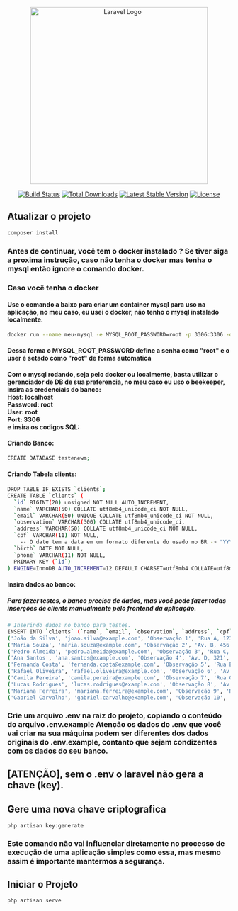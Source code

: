 <p align="center"><a href="https://laravel.com" target="_blank"><img src="https://raw.githubusercontent.com/laravel/art/master/logo-lockup/5%20SVG/2%20CMYK/1%20Full%20Color/laravel-logolockup-cmyk-red.svg" width="400" alt="Laravel Logo"></a></p>

<p align="center">
<a href="https://github.com/laravel/framework/actions"><img src="https://github.com/laravel/framework/workflows/tests/badge.svg" alt="Build Status"></a>
<a href="https://packagist.org/packages/laravel/framework"><img src="https://img.shields.io/packagist/dt/laravel/framework" alt="Total Downloads"></a>
<a href="https://packagist.org/packages/laravel/framework"><img src="https://img.shields.io/packagist/v/laravel/framework" alt="Latest Stable Version"></a>
<a href="https://packagist.org/packages/laravel/framework"><img src="https://img.shields.io/packagist/l/laravel/framework" alt="License"></a>
</p>

## Atualizar o projeto
```bash
composer install
```
### Antes de continuar, você tem o docker instalado ? Se tiver siga a proxima instrução, caso não tenha o docker mas tenha o mysql então ignore o comando docker.
### Caso você tenha o docker
#### Use o comando a baixo para criar um container mysql para uso na aplicação, no meu caso, eu usei o docker, não tenho o mysql instalado localmente.
```bash
docker run --name meu-mysql -e MYSQL_ROOT_PASSWORD=root -p 3306:3306 -d mysql
```
#### Dessa forma o MYSQL_ROOT_PASSWORD define a senha como "root" e o user é setado como "root" de forma automatica
#### Com o mysql rodando, seja pelo docker ou localmente, basta utilizar o gerenciador de DB de sua preferencia, no meu caso eu uso o beekeeper, insira as credenciais do banco:<br/> Host: localhost<br/> Password: root <br/> User: root <br/> Port: 3306 <br/> e insira os codigos SQL:
#### Criando Banco:
```bash
CREATE DATABASE testenewm;
```

#### Criando Tabela clients:
```bash
DROP TABLE IF EXISTS `clients`;
CREATE TABLE `clients` (
  `id` BIGINT(20) unsigned NOT NULL AUTO_INCREMENT,
  `name` VARCHAR(50) COLLATE utf8mb4_unicode_ci NOT NULL,
  `email` VARCHAR(50) UNIQUE COLLATE utf8mb4_unicode_ci NOT NULL,
  `observation` VARCHAR(300) COLLATE utf8mb4_unicode_ci,
  `address` VARCHAR(50) COLLATE utf8mb4_unicode_ci NOT NULL,
  `cpf` VARCHAR(11) NOT NULL,
    -- O date tem a data em um formato diferente do usado no BR -> "YYYY-MM-DD"
  `birth` DATE NOT NULL,
  `phone` VARCHAR(11) NOT NULL,
  PRIMARY KEY (`id`)
) ENGINE=InnoDB AUTO_INCREMENT=12 DEFAULT CHARSET=utf8mb4 COLLATE=utf8mb4_unicode_ci;
```

#### Insira dados ao banco:
##### Para fazer testes, o banco precisa de dados, mas você pode fazer todas inserções de clients manualmente pelo frontend da aplicação.
```bash
# Inserindo dados no banco para testes.
INSERT INTO `clients` (`name`, `email`, `observation`, `address`, `cpf`, `birth`, `phone`) VALUES
('João da Silva', 'joao.silva@example.com', 'Observação 1', 'Rua A, 123', '11111111111', '1990-01-01', '1111111111'),
('Maria Souza', 'maria.souza@example.com', 'Observação 2', 'Av. B, 456', '22222222222', '1990-02-02', '2222222222'),
('Pedro Almeida', 'pedro.almeida@example.com', 'Observação 3', 'Rua C, 789', '33333333333', '1990-03-03', '3333333333'),
('Ana Santos', 'ana.santos@example.com', 'Observação 4', 'Av. D, 321', '44444444444', '1990-04-04', '4444444444'),
('Fernanda Costa', 'fernanda.costa@example.com', 'Observação 5', 'Rua E, 654', '55555555555', '1990-05-05', '5555555555'),
('Rafael Oliveira', 'rafael.oliveira@example.com', 'Observação 6', 'Av. F, 987', '66666666666', '1990-06-06', '6666666666'),
('Camila Pereira', 'camila.pereira@example.com', 'Observação 7', 'Rua G, 567', '77777777777', '1990-07-07', '7777777777'),
('Lucas Rodrigues', 'lucas.rodrigues@example.com', 'Observação 8', 'Av. H, 432', '88888888888', '1990-08-08', '8888888888'),
('Mariana Ferreira', 'mariana.ferreira@example.com', 'Observação 9', 'Rua I, 789', '99999999999', '1990-09-09', '9999999999'),
('Gabriel Carvalho', 'gabriel.carvalho@example.com', 'Observação 10', 'Av. J, 987', '10101010101', '1990-10-10', '1010101010');
```

### Crie um arquivo .env na raiz do projeto, copiando o conteúdo do arquivo .env.example Atenção os dados do .env que você vai criar na sua máquina podem ser diferentes dos dados originais do .env.example, contanto que sejam condizentes com os dados do seu banco.
## [ATENÇÃO], sem o .env o laravel não gera a chave (key).
## Gere uma nova chave criptografica
```bash
php artisan key:generate
```
### Este comando não vai influenciar diretamente no processo de execução de uma aplicação simples como essa, mas mesmo assim é importante mantermos a segurança.
## Iniciar o Projeto
```bash
php artisan serve
```

